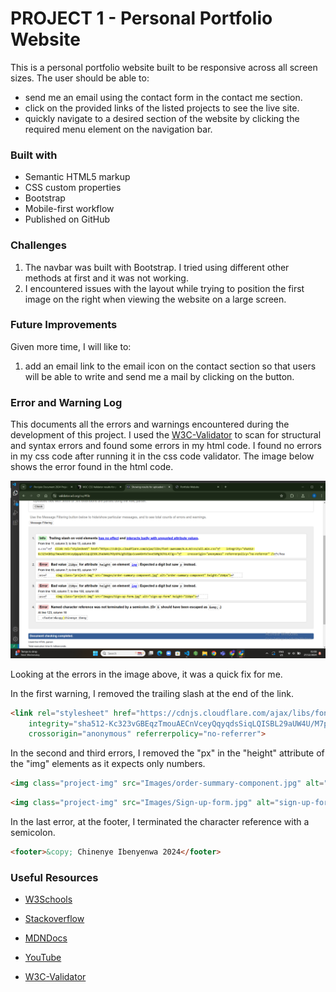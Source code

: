 # PROJECT 1 - Personal Portfolio Website 

This is a personal portfolio website built to be responsive across all screen sizes. 
The user should be able to:

- send me an email using the contact form in the contact me section.
- click on the provided links of the listed projects to see the live site.
- quickly navigate to a desired section of the website by clicking the required menu element on the navigation bar.

### Built with

- Semantic HTML5 markup
- CSS custom properties
- Bootstrap
- Mobile-first workflow
- Published on GitHub

### Challenges

1. The navbar was built with Bootstrap. I tried using different other methods at first and it was not working.
2. I encountered issues with the layout while trying to position the first image on the right when viewing the website on a large screen.

### Future Improvements
Given more time, I will like to:

1. add an email link to the email icon on the contact section so that users will be able to write and send me a mail by clicking on the button.

### Error and Warning Log

This documents all the errors and warnings encountered during the development of this project. I used the [W3C-Validator](https://validator.w3.org/nu/) to scan for structural and syntax errors and found some errors in my html code. I found no errors in my css code after running it in the css code validator. The image below shows the error found in the html code.


![error image](<assets/Images/Error image.png>)

Looking at the errors in the image above, it was a quick fix for me. 

In the first warning, I removed the trailing slash at the end of the link.
```html
<link rel="stylesheet" href="https://cdnjs.cloudflare.com/ajax/libs/font-awesome/6.6.0/css/all.min.css"
    integrity="sha512-Kc323vGBEqzTmouAECnVceyQqyqdsSiqLQISBL29aUW4U/M7pSPA/gEUZQqv1cwx4OnYxTxve5UMg5GT6L4JJg=="
    crossorigin="anonymous" referrerpolicy="no-referrer">
```

In the second and third errors, I removed the "px" in the "height" attribute of the "img" elements as it expects only numbers.

```html
<img class="project-img" src="Images/order-summary-component.jpg" alt="order-summary-component" height="210">
```

```html
<img class="project-img" src="Images/Sign-up-form.jpg" alt="sign-up-form" height="210">
```

In the last error, at the footer, I terminated the character reference with a semicolon.

```html
<footer>&copy; Chinenye Ibenyenwa 2024</footer>
```

### Useful Resources

- [W3Schools](https://www.w3schools.com/)

- [Stackoverflow](https://stackoverflow.com/)

- [MDNDocs](https://developer.mozilla.org/en-US/)

- [YouTube](https://www.youtube.com/)

- [W3C-Validator](https://validator.w3.org/nu/)